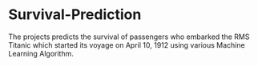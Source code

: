 # Survival-Prediction
The projects predicts the survival of passengers who embarked the RMS Titanic which started its voyage on April 10, 1912 using various Machine Learning Algorithm.
